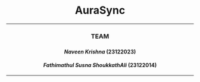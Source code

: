 <center> <h1> AuraSync </h1> </center>
<hr>
<!-- --------------------------------------------- -->

<center> <h3> TEAM <h3> 
<h4> <i> Naveen Krishna </i> (23122023)
<br>
<h4> <i> Fathimathul Susna ShoukkathAli </i> (23122014)
</center>
<hr>
<!-- --------------------------------------------------- -->



